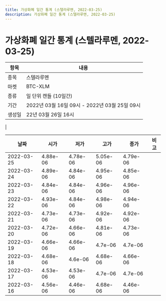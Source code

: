 ```yaml
---
title: 가상화폐 일간 통계 (스텔라루멘, 2022-03-25)
description: 가상화폐 일간 통계 (스텔라루멘, 2022-03-25)
---
```


가상화폐 일간 통계 (스텔라루멘, 2022-03-25)
===

|항목|내용|
|--|--|
|종목|스텔라루멘|
|마켓|BTC-XLM|
|종류|일 단위 캔들 (10일간)|
|기간|2022년 03월 16일 09시 - 2022년 03월 25일 09시|
|생성일|22년 03월 26일 16시|
|

|날짜|시가|저가|고가|종가|비고|
|--|--|--|--|--|--|
|2022-03-25|4.88e-06|4.78e-06|5.05e-06|4.79e-06|    |
|2022-03-24|4.89e-06|4.84e-06|4.95e-06|4.85e-06|    |
|2022-03-23|4.84e-06|4.84e-06|4.96e-06|4.96e-06|    |
|2022-03-22|4.93e-06|4.84e-06|4.98e-06|4.94e-06|    |
|2022-03-21|4.73e-06|4.73e-06|4.92e-06|4.92e-06|    |
|2022-03-20|4.72e-06|4.66e-06|4.81e-06|4.73e-06|    |
|2022-03-19|4.66e-06|4.66e-06|4.7e-06|4.7e-06|    |
|2022-03-18|4.68e-06|4.6e-06|4.68e-06|4.66e-06|    |
|2022-03-17|4.53e-06|4.53e-06|4.7e-06|4.7e-06|    |
|2022-03-16|4.56e-06|4.46e-06|4.68e-06|4.46e-06|    |
